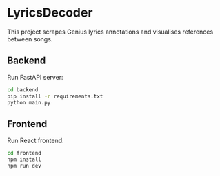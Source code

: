 # LyricsDecoder

This project scrapes Genius lyrics annotations and visualises references between songs.

## Backend

Run FastAPI server:
```bash
cd backend
pip install -r requirements.txt
python main.py
```

## Frontend

Run React frontend:
```bash
cd frontend
npm install
npm run dev
```
